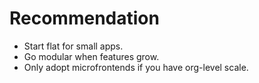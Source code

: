 # Recommendation

- Start flat for small apps.  
- Go modular when features grow.  
- Only adopt microfrontends if you have org-level scale.